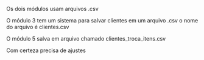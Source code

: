 Os dois módulos usam arquivos .csv

O módulo 3 tem um sistema para salvar clientes em um arquivo  .csv
o nome do arquivo é clientes.csv

O módulo 5 salva em arquivo chamado clientes_troca_itens.csv

Com certeza precisa de ajustes
